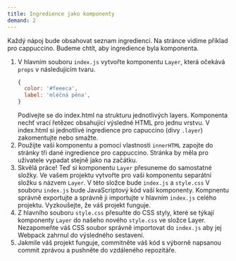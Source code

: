 ```yaml
---
title: Ingredience jako komponenty
demand: 2
---
```


Každý nápoj bude obsahovat seznam ingrediencí. Na stránce vidíme příklad pro cappuccino. Budeme chtít, aby ingredience byla komponenta.

1. V hlavním souboru `index.js` vytvořte komponentu `Layer`, která očekává `props` v následujícím tvaru.
   ```js
   {
     color: '#feeeca',
     label: 'mléčná pěna',
   }
   ```
   Podívejte se do index.html na strukturu jednotlivých layers. Komponenta nechť vrací řetězec obsahující výsledné HTML pro jednu vrstvu. V index.html si jednotlivé ingredience pro capuccino (divy `.layer`) zakomentujte nebo smažte.
1. Použijte vaši komponentu a pomocí vlastnosti `innerHTML` zapojte do stránky tři dané ingredience pro cappuccino. Stránka by měla pro uživatele vypadat stejně jako na začátku.
1. Skvělá práce! Teď si komponentu `Layer` přesuneme do samostatné složky. Ve vašem projektu vytvořte pro vaši komponentu separátní složku s názvem `Layer`. V této složce bude `index.js` a `style.css` V souboru `index.js` bude JavaScriptový kód vaší komponenty. Kompnentu správně exportujte a správně ji importujte v hlavním `index.js` celého projektu. Vyzkoušejte, že váš projekt funguje.
1. Z hlavního souboru `style.css` přesuňte do CSS styly, které se týkají komponenty `Layer` do našeho nového `style.css` ve složce Layer. Nezapomeňte váš CSS soubor správně importovat do `index.js` aby jej Webpack zahrnul do výsledného sestavení.
1. Jakmile váš projekt funguje, commitněte váš kód s výborně napsanou commit zprávou a pushněte do vzdáleného repozitáře.
